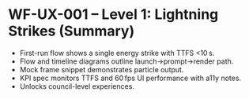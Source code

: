 # WF-UX-001 – Level 1: Lightning Strikes (Summary)

- First-run flow shows a single energy strike with TTFS <10 s.
- Flow and timeline diagrams outline launch→prompt→render path.
- Mock frame snippet demonstrates particle output.
- KPI spec monitors TTFS and 60 fps UI performance with a11y notes.
- Unlocks council-level experiences.
